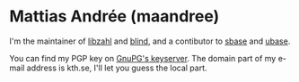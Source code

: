 Mattias Andrée (maandree)
=========================

I'm the maintainer of [libzahl](//libs.suckless.org/libzahl/)
and [blind](//tools.suckless.org/blind/), and a contibutor
to [sbase](//core.suckless.org/sbase) and
[ubase](//core.suckless.org/ubase).

You can find my PGP key on
[GnuPG's keyserver](http://keys.gnupg.net/pks/lookup?op=get&search=0x531967546ABC233E).
The domain part of my e-mail address is kth.se, I'll let you
guess the local part.
